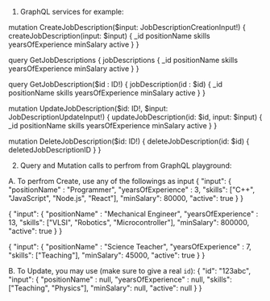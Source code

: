 1. GraphQL services for example:
   
mutation CreateJobDescription($input: JobDescriptionCreationInput!) {
  createJobDescription(input: $input) {
    _id
    positionName
    skills
    yearsOfExperience
    minSalary
    active
  }
}

query GetJobDescriptions {
 jobDescriptions {
    _id
    positionName
    skills
    yearsOfExperience
    minSalary
    active
 }
}

query GetJobDescription($id : ID!) {
 jobDescription(id : $id) {
    _id
    positionName
    skills
    yearsOfExperience
    minSalary
    active
 }
}

mutation UpdateJobDescription($id: ID!, $input: JobDescriptionUpdateInput!) {
  updateJobDescription(id: $id, input: $input) {
    _id
    positionName
    skills
    yearsOfExperience
    minSalary
    active
  }
}

mutation DeleteJobDescription($id: ID!) {
  deleteJobDescription(id: $id) {
		deletedJobDescriptionID
  }
}



2. Query and Mutation calls to perfrom from GraphQL playground:
   
A. To perfrom Create, use any of the followings as input
{
  "input": {
  	"positionName" : "Programmer",
  	"yearsOfExperience" : 3,
    	"skills": ["C++", "JavaScript", "Node.js", "React"],
    	"minSalary": 80000,
    	"active": true
  }
}

{
  "input": {
  	"positionName" : "Mechanical Engineer",
  	"yearsOfExperience" : 13,
    	"skills": ["VLSI", "Robotics", "Microcontroller"],
    	"minSalary": 800000,
    	"active": true
  }
}

{
  "input": {
  	"positionName" : "Science Teacher",
  	"yearsOfExperience" : 7,
    	"skills": ["Teaching"],
    	"minSalary": 45000,
    	"active": true
  }
}


B. To Update, you may use (make sure to give a real `id`):
{
  "id": "123abc",
  "input": {
  	"positionName" : null,
  	"yearsOfExperience" : null,
    	"skills": ["Teaching", "Physics"],
    	"minSalary": null,
    	"active": null
  }
}
